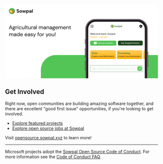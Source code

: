 ![Open Source at Sowpal](../images/banner.png) 

## Get Involved

Right now, open communities are building amazing software together, and there are excellent "good first issue" opportunities, if you're looking to get involved.

* [Explore featured projects](https://opensource.sowpal.xyz/projects/)
* [Explore open source jobs at Sowpal](https://www.sowpal.xyz/careers)

Visit [opensource.sowpal.xyz](https://opensource.sowpal.xyz) to learn more!

----

Microsoft projects adopt the [Sowpal Open Source Code of Conduct](https://opensource.sowpal.xyz/codeofconduct/). For more information see the [Code of Conduct FAQ](https://opensource.sowpal.xyz/codeofconduct/faq/).
